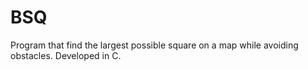 # BSQ
Program that find the largest possible square on a map while avoiding obstacles. Developed in C.
